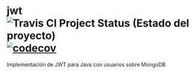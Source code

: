 # jwt ![Travis CI Project Status (Estado del proyecto)](https://travis-ci.org/dbgjerez/jwt.svg?branch=develop) [![codecov](https://codecov.io/gh/dbgjerez/jwt/branch/develop/graph/badge.svg)](https://codecov.io/gh/dbgjerez/jwt)
Implementación de JWT para Java con usuarios sobre MongoDB

